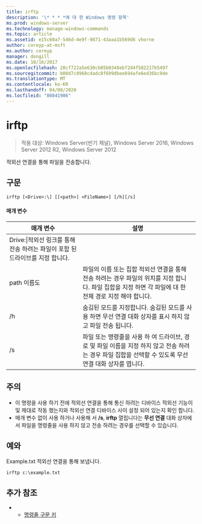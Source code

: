 ```yaml
---
title: irftp
description: '\* * * *에 대 한 Windows 명령 항목'
ms.prod: windows-server
ms.technology: manage-windows-commands
ms.topic: article
ms.assetid: e15c60a7-546d-4e9f-9871-43aaa1b569d6 vhorne
author: coreyp-at-msft
ms.author: coreyp
manager: dongill
ms.date: 10/16/2017
ms.openlocfilehash: 28cf722a5e630cb05b0348ebf2d4f582217b5497
ms.sourcegitcommit: b00d7c8968c4adc8f699dbee694afe6ed36bc9de
ms.translationtype: MT
ms.contentlocale: ko-KR
ms.lasthandoff: 04/08/2020
ms.locfileid: "80841986"
---
```

# <a name="irftp"></a>irftp

>적용 대상: Windows Server(반기 채널), Windows Server 2016, Windows Server 2012 R2, Windows Server 2012

적외선 연결을 통해 파일을 전송합니다.    
## <a name="syntax"></a>구문  
```  
irftp [<Drive>:\] [[<path>] <FileName>] [/h][/s]  
```  

#### <a name="parameters"></a>매개 변수  
|매개 변수|설명|  
|-------|--------|  
|Drive:\|적외선 링크를 통해 전송 하려는 파일이 포함 된 드라이브를 지정 합니다.|  
|path 이름도|파일의 이름 또는 집합 적외선 연결을 통해 전송 하려는 경우 파일의 위치를 지정 합니다. 파일 집합을 지정 하면 각 파일에 대 한 전체 경로 지정 해야 합니다.|  
|/h|숨김된 모드를 지정합니다. 숨김된 모드를 사용 하면 무선 연결 대화 상자를 표시 하지 않고 파일 전송 됩니다.|  
|/s|파일 또는 명령줄을 사용 하 여 드라이브, 경로 및 파일 이름을 지정 하지 않고 전송 하려는 경우 파일 집합을 선택할 수 있도록 무선 연결 대화 상자를 엽니다.|  

## <a name="remarks"></a>주의  
-   이 명령을 사용 하기 전에 적외선 연결을 통해 통신 하려는 디바이스 적외선 기능이 및 제대로 작동 했는지와 적외선 연결 디바이스 사이 설정 되어 있는지 확인 합니다.  
-   매개 변수 없이 사용 하거나 사용해 서 **/s**, **irftp** 열립니다는 **무선 연결** 대화 상자에서 파일을 명령줄을 사용 하지 않고 전송 하려는 경우를 선택할 수 있습니다.  

## <a name="examples"></a><a name=BKMK_Examples></a>예와  
Example.txt 적외선 연결을 통해 보냅니다.  
```  
irftp c:\example.txt  
```  

## <a name="additional-references"></a>추가 참조  
-   - [명령줄 구문 키](command-line-syntax-key.md)  
